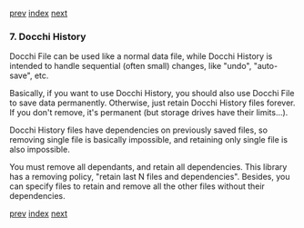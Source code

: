 [prev](b1_save_docchi_files_load_docchi_file.rs.md)
[index](index.md)
[next](b2_save_history_files_save_history_file_test.rs.md)

### 7. Docchi History


Docchi File can be used like a normal data file,
while Docchi History is intended to handle sequential (often small) changes,
like "undo", "auto-save", etc.

Basically, if you want to use Docchi History, you should also use
Docchi File to save data permanently.
Otherwise, just retain Docchi History files forever.
If you don't remove, it's permanent (but storage drives have their limits...).

Docchi History files have dependencies on previously saved files,
so removing single file is basically impossible, and retaining only single file is also impossible.

You must remove all dependants, and retain all dependencies.
This library has a removing policy, "retain last N files and dependencies".
Besides, you can specify files to retain and remove all the other files without their dependencies.



[prev](b1_save_docchi_files_load_docchi_file.rs.md)
[index](index.md)
[next](b2_save_history_files_save_history_file_test.rs.md)
